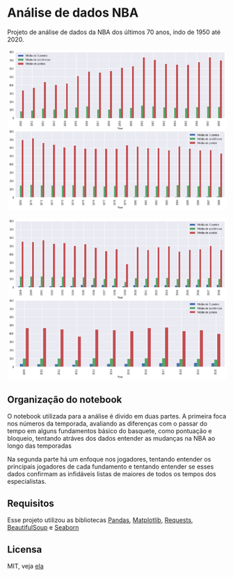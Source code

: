 # Análise de dados NBA

Projeto de análise de dados da NBA dos últimos 70 anos, indo de 1950 até 2020.

![Estatísticas ataque](Imagens/ataque_1.png)

![Estatísticas ataque](Imagens/ataque_2.png)

## Organização do notebook

O notebook utilizada para a análise é divido em duas partes. A primeira foca nos números da temporada, avaliando as diferenças com o passar do tempo em alguns fundamentos básico do basquete, como pontuação e bloqueio, tentando atráves dos dados entender as mudanças na NBA ao longo das temporadas

Na segunda parte há um enfoque nos jogadores, tentando entender os principais jogadores de cada fundamento e tentando entender se esses dados confirmam as infidáveis listas de maiores de todos os tempos dos especialistas.

## Requisitos

Esse projeto utilizou as bibliotecas [Pandas](https://pandas.pydata.org/), [Matplotlib](https://matplotlib.org/), [Requests](https://docs.python-requests.org/en/master/), [BeautifulSoup](https://www.crummy.com/software/BeautifulSoup/bs4/doc/) e [Seaborn](https://seaborn.pydata.org/)

## Licensa

MIT, veja [ela](https://github.com/fhfraga/Analise_NBA/blob/master/LICENSE)
